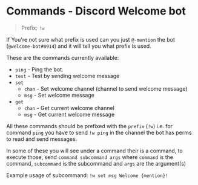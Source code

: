 # Commands - Discord Welcome bot

> Prefix: `!w`

If You're not sure what prefix is used can you just `@-mention` the bot (`@welcome-bot#0914`) and it will tell you what prefix is used.

These are the commands currently available:
- `ping` - Ping the bot.
- `test` - Test by sending welcome message
- `set`
    - `chan` - Set welcome channel (channel to send welcome message)
    - `msg` - Set welcome message
- `get`
    - `chan` - Get current welcome channel
    - `msg` - Get current welcome message

All these commands should be prefixed with the `prefix` (`!w`) i.e. for command `ping` you have to send `!w ping` in the channel the bot has perms to read and send messages.

In some of these you will see under a command their is a command, to execute those, send `command subcommand args` where `command` is the command, `subcommand` is the subcommand and `args` are the argument(s)

Example usage of subcommand: `!w set msg Welcome {mention}!`
